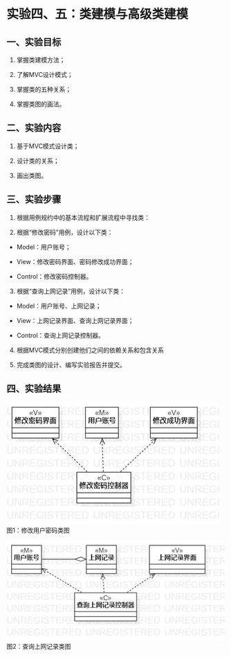 # 实验四、五：类建模与高级类建模

## 一、实验目标

1. 掌握类建模方法；

2. 了解MVC设计模式；

3. 掌握类的五种关系；

4. 掌握类图的画法。

## 二、实验内容

1. 基于MVC模式设计类；

2. 设计类的关系；

3. 画出类图。

## 三、实验步骤

1. 根据用例规约中的基本流程和扩展流程中寻找类：

2. 根据“修改密码”用例，设计以下类：

 * Model：用户账号；

 * View：修改密码界面、密码修改成功界面；

 * Control：修改密码控制器。
 
3. 根据“查询上网记录”用例，设计以下类：

 * Model：用户账号、上网记录；

 * View：上网记录界面、查询上网记录界面；

 * Control：查询上网记录控制器。

4. 根据MVC模式分别创建他们之间的依赖关系和包含关系

5. 完成类图的设计、编写实验报告并提交。

## 四、实验结果

![修改用户密码类图](./Lab4_5ClassDiagram1.png)  
图1：修改用户密码类图

![查询上网记录类图](./Lab4_5ClassDiagram2.png)  
图2：查询上网记录类图
